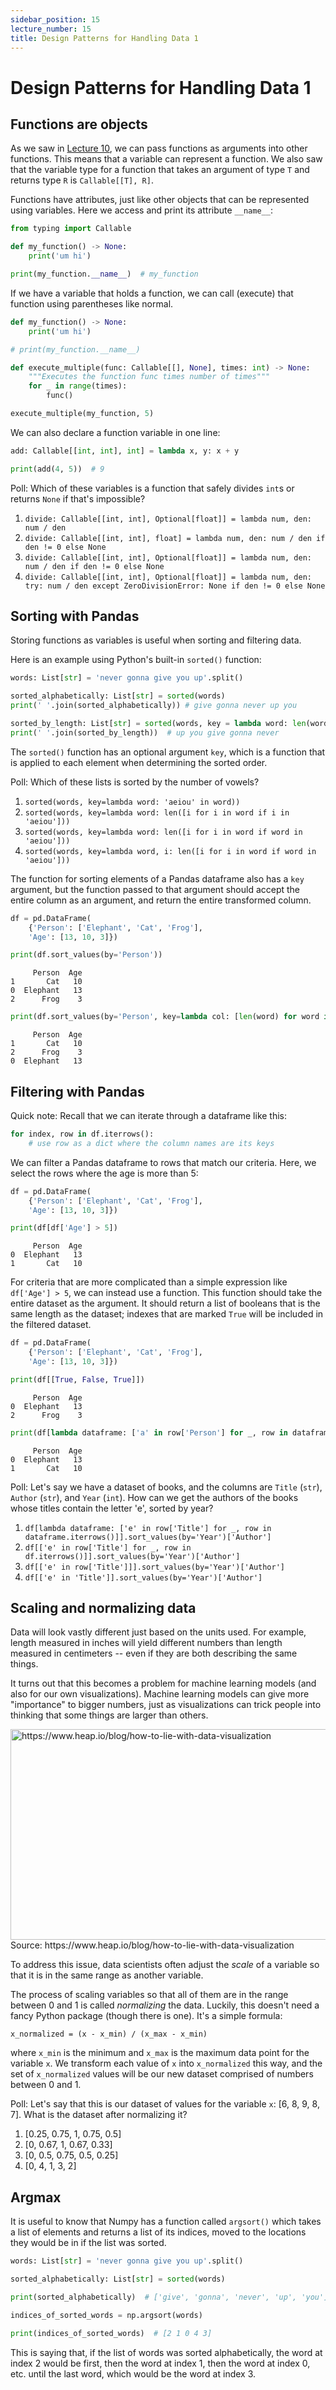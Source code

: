```yaml
---
sidebar_position: 15
lecture_number: 15
title: Design Patterns for Handling Data 1
---
```


# Design Patterns for Handling Data 1

## Functions are objects

As we saw in [Lecture 10](https://neu-pdi.github.io/cs2100-public-resources/lecture-notes/l10-generics#generic-functions), we can pass functions as arguments into other functions. This means that a variable can represent a function.
We also saw that the variable type for a function that takes an argument of type `T` and returns type `R` is `Callable[[T], R]`.

Functions have attributes, just like other objects that can be represented using variables. Here we access and print its attribute `__name__`:
```python
from typing import Callable

def my_function() -> None:
    print('um hi')

print(my_function.__name__)  # my_function
```

If we have a variable that holds a function, we can call (execute) that function using parentheses like normal.
```python
def my_function() -> None:
    print('um hi')

# print(my_function.__name__)

def execute_multiple(func: Callable[[], None], times: int) -> None:
    """Executes the function func times number of times"""
    for _ in range(times):
        func()

execute_multiple(my_function, 5)
```

We can also declare a function variable in one line:
```python
add: Callable[[int, int], int] = lambda x, y: x + y

print(add(4, 5))  # 9
```

Poll: Which of these variables is a function that safely divides `int`s or returns `None` if that's impossible?
1. `divide: Callable[[int, int], Optional[float]] = lambda num, den: num / den`
2. `divide: Callable[[int, int], float] = lambda num, den: num / den if den != 0 else None`
3. `divide: Callable[[int, int], Optional[float]] = lambda num, den: num / den if den != 0 else None`
4. `divide: Callable[[int, int], Optional[float]] = lambda num, den: try: num / den except ZeroDivisionError: None if den != 0 else None`

## Sorting with Pandas

Storing functions as variables is useful when sorting and filtering data.

Here is an example using Python's built-in `sorted()` function:
```python
words: List[str] = 'never gonna give you up'.split()

sorted_alphabetically: List[str] = sorted(words)
print(' '.join(sorted_alphabetically)) # give gonna never up you

sorted_by_length: List[str] = sorted(words, key = lambda word: len(word))
print(' '.join(sorted_by_length))  # up you give gonna never
```
The `sorted()` function has an optional argument `key`, which is a function that is applied to each element when determining the sorted order.

Poll: Which of these lists is sorted by the number of vowels?
1. `sorted(words, key=lambda word: 'aeiou' in word))`
2. `sorted(words, key=lambda word: len([i for i in word if i in 'aeiou']))`
3. `sorted(words, key=lambda word: len([i for i in word if word in 'aeiou']))`
4. `sorted(words, key=lambda word, i: len([i for i in word if word in 'aeiou']))`

The function for sorting elements of a Pandas dataframe also has a `key` argument, but the function passed to that argument should accept the entire column as an argument, and return the entire transformed column.

```python
df = pd.DataFrame(
    {'Person': ['Elephant', 'Cat', 'Frog'],
    'Age': [13, 10, 3]})

print(df.sort_values(by='Person'))
```
```
     Person  Age
1       Cat   10
0  Elephant   13
2      Frog    3
```
```python
print(df.sort_values(by='Person', key=lambda col: [len(word) for word in col]))
```
```
     Person  Age
1       Cat   10
2      Frog    3
0  Elephant   13
```

## Filtering with Pandas

Quick note: Recall that we can iterate through a dataframe like this:
```python
for index, row in df.iterrows():
    # use row as a dict where the column names are its keys
```

We can filter a Pandas dataframe to rows that match our criteria.
Here, we select the rows where the age is more than 5:
```python
df = pd.DataFrame(
    {'Person': ['Elephant', 'Cat', 'Frog'],
    'Age': [13, 10, 3]})

print(df[df['Age'] > 5])
```
```
     Person  Age
0  Elephant   13
1       Cat   10
```

For criteria that are more complicated than a simple expression like `df['Age'] > 5`, we can instead use a function.
This function should take the entire dataset as the argument. It should return a list of booleans that is the same length as the dataset; indexes that are marked `True` will be included in the filtered dataset.
```python
df = pd.DataFrame(
    {'Person': ['Elephant', 'Cat', 'Frog'],
    'Age': [13, 10, 3]})

print(df[[True, False, True]])
```
```
     Person  Age
0  Elephant   13
2      Frog    3
```
```python
print(df[lambda dataframe: ['a' in row['Person'] for _, row in dataframe.iterrows()]])
```
```
     Person  Age
0  Elephant   13
1       Cat   10
```

Poll: Let's say we have a dataset of books, and the columns are `Title` (`str`), `Author` (`str`), and `Year` (`int`). How can we get the authors of the books whose titles contain the letter 'e', sorted by year?
1. `df[lambda dataframe: ['e' in row['Title'] for _, row in dataframe.iterrows()]].sort_values(by='Year')['Author']`
2. `df[['e' in row['Title'] for _, row in df.iterrows()]].sort_values(by='Year')['Author']`
3. `df[['e' in row['Title']]].sort_values(by='Year')['Author']`
4. `df[['e' in 'Title']].sort_values(by='Year')['Author']`

## Scaling and normalizing data

Data will look vastly different just based on the units used. For example, length measured in inches will yield different numbers than length measured in centimeters -- even if they are both describing the same things.

It turns out that this becomes a problem for machine learning models (and also for our own visualizations). Machine learning models can give more "importance" to bigger numbers, just as visualizations can trick people into thinking that some things are larger than others.

<img width="560" height="337" alt="https://www.heap.io/blog/how-to-lie-with-data-visualization" src="https://github.com/user-attachments/assets/df77acb6-74e9-4d15-9f46-6daf2fede4a5" />
Source: https://www.heap.io/blog/how-to-lie-with-data-visualization

To address this issue, data scientists often adjust the _scale_ of a variable so that it is in the same range as another variable.

The process of scaling variables so that all of them are in the range between 0 and 1 is called _normalizing_ the data.
Luckily, this doesn't need a fancy Python package (though there is one). It's a simple formula:
```
x_normalized = (x - x_min) / (x_max - x_min)
```
where `x_min` is the minimum and `x_max` is the maximum data point for the variable `x`. We transform each value of `x` into `x_normalized` this way, and the set of `x_normalized` values will be our new dataset comprised of numbers between 0 and 1.

Poll: Let's say that this is our dataset of values for the variable `x`: [6, 8, 9, 8, 7]. What is the dataset after normalizing it?
1. [0.25, 0.75, 1, 0.75, 0.5]
2. [0, 0.67, 1, 0.67, 0.33]
3. [0, 0.5, 0.75, 0.5, 0.25]
4. [0, 4, 1, 3, 2]

## Argmax

It is useful to know that Numpy has a function called `argsort()` which takes a list of elements and returns a list of its indices, moved to the locations they would be in if the list was sorted.
```python
words: List[str] = 'never gonna give you up'.split()

sorted_alphabetically: List[str] = sorted(words)

print(sorted_alphabetically)  # ['give', 'gonna', 'never', 'up', 'you']

indices_of_sorted_words = np.argsort(words)

print(indices_of_sorted_words)  # [2 1 0 4 3]
```
This is saying that, if the list of words was sorted alphabetically, the word at index 2 would be first, then the word at index 1, then the word at index 0, etc. until the last word, which would be the word at index 3.
